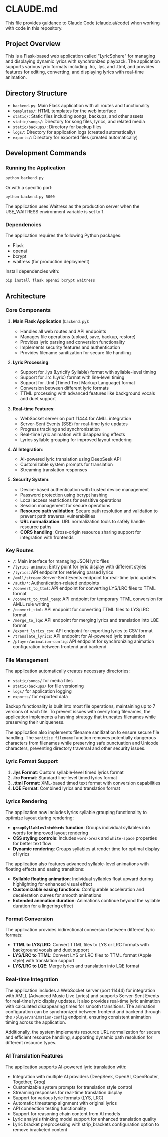 # CLAUDE.md

This file provides guidance to Claude Code (claude.ai/code) when working with code in this repository.

## Project Overview

This is a Flask-based web application called "LyricSphere" for managing and displaying dynamic lyrics with synchronized playback. The application supports various lyric formats including .lrc, .lys, and .ttml, and provides features for editing, converting, and displaying lyrics with real-time animation.

## Directory Structure

- `backend.py`: Main Flask application with all routes and functionality
- `templates/`: HTML templates for the web interface
- `static/`: Static files including songs, backups, and other assets
- `static/songs/`: Directory for song files, lyrics, and related media
- `static/backups/`: Directory for backup files
- `logs/`: Directory for application logs (created automatically)
- `exports/`: Directory for exported files (created automatically)

## Development Commands

### Running the Application

```bash
python backend.py
```

Or with a specific port:
```bash
python backend.py 5000
```

The application uses Waitress as the production server when the USE_WAITRESS environment variable is set to 1.

### Dependencies

The application requires the following Python packages:
- Flask
- openai
- bcrypt
- waitress (for production deployment)

Install dependencies with:
```bash
pip install flask openai bcrypt waitress
```

## Architecture

### Core Components

1. **Main Flask Application** (`backend.py`):
   - Handles all web routes and API endpoints
   - Manages file operations (upload, save, backup, restore)
   - Provides lyric parsing and conversion functionality
   - Implements security features and authentication
   - Provides filename sanitization for secure file handling

2. **Lyric Processing**:
   - Support for .lys (Lyricify Syllable) format with syllable-level timing
   - Support for .lrc (Lyric) format with line-level timing
   - Support for .ttml (Timed Text Markup Language) format
   - Conversion between different lyric formats
   - TTML processing with advanced features like background vocals and duet support

3. **Real-time Features**:
   - WebSocket server on port 11444 for AMLL integration
   - Server-Sent Events (SSE) for real-time lyric updates
   - Progress tracking and synchronization
   - Real-time lyric animation with disappearing effects
   - Lyrics syllable grouping for improved layout rendering

4. **AI Integration**:
   - AI-powered lyric translation using DeepSeek API
   - Customizable system prompts for translation
   - Streaming translation responses

5. **Security System**:
   - Device-based authentication with trusted device management
   - Password protection using bcrypt hashing
   - Local access restrictions for sensitive operations
   - Session management for secure operations
   - **Resource path validation**: Secure path resolution and validation to prevent path traversal vulnerabilities
   - **URL normalization**: URL normalization tools to safely handle resource paths
   - **CORS handling**: Cross-origin resource sharing support for integration with frontends

### Key Routes

- `/`: Main interface for managing JSON lyric files
- `/lyrics-animate`: Entry point for lyric display with different styles
- `/lyrics`: API endpoint for retrieving parsed lyrics
- `/amll/stream`: Server-Sent Events endpoint for real-time lyric updates
- `/auth/*`: Authentication-related endpoints
- `/convert_to_ttml`: API endpoint for converting LYS/LRC files to TTML format
- `/convert_to_ttml_temp`: API endpoint for temporary TTML conversion for AMLL rule writing
- `/convert_ttml`: API endpoint for converting TTML files to LYS/LRC format
- `/merge_to_lqe`: API endpoint for merging lyrics and translation into LQE format
- `/export_lyrics_csv`: API endpoint for exporting lyrics to CSV format
- `/translate_lyrics`: API endpoint for AI-powered lyric translation
- `/player/animation-config`: API endpoint for synchronizing animation configuration between frontend and backend

### File Management

The application automatically creates necessary directories:
- `static/songs/` for media files
- `static/backups/` for file versioning
- `logs/` for application logging
- `exports/` for exported data

Backup functionality is built into most file operations, maintaining up to 7 versions of each file. To prevent issues with overly long filenames, the application implements a hashing strategy that truncates filenames while preserving their uniqueness.

The application also implements filename sanitization to ensure secure file handling. The `sanitize_filename` function removes potentially dangerous characters from filenames while preserving safe punctuation and Unicode characters, preventing directory traversal and other security issues.

### Lyric Format Support

1. **.lys Format**: Custom syllable-level timed lyrics format
2. **.lrc Format**: Standard line-level timed lyrics format
3. **.ttml Format**: XML-based timed text format with conversion capabilities
4. **LQE Format**: Combined lyrics and translation format

### Lyrics Rendering

The application now includes lyrics syllable grouping functionality to optimize layout during rendering:
- **`groupSyllablesIntoWords` function**: Groups individual syllables into words for improved layout rendering
- **CSS styling controls**: Includes `word-break` and `white-space` properties for better text flow
- **Dynamic rendering**: Groups syllables at render time for optimal display of lyrics

The application also features advanced syllable-level animations with floating effects and easing transitions:
- **Syllable floating animation**: Individual syllables float upward during highlighting for enhanced visual effect
- **Customizable easing functions**: Configurable acceleration and deceleration curves for smooth animations
- **Extended animation duration**: Animations continue beyond the syllable duration for a lingering effect

### Format Conversion

The application provides bidirectional conversion between different lyric formats:
- **TTML to LYS/LRC**: Convert TTML files to LYS or LRC formats with background vocals and duet support
- **LYS/LRC to TTML**: Convert LYS or LRC files to TTML format (Apple style) with translation support
- **LYS/LRC to LQE**: Merge lyrics and translation into LQE format

### Real-time Integration

The application includes a WebSocket server (port 11444) for integration with AMLL (Advanced Music Live Lyrics) and supports Server-Sent Events for real-time lyric display updates. It also provides real-time lyric animation with calculated disappearing times for smooth transitions. The animation configuration can be synchronized between frontend and backend through the `/player/animation-config` endpoint, ensuring consistent animation timing across the application.

Additionally, the system implements resource URL normalization for secure and efficient resource handling, supporting dynamic path resolution for different resource types.

### AI Translation Features

The application supports AI-powered lyric translation with:
- Integration with multiple AI providers (DeepSeek, OpenAI, OpenRouter, Together, Groq)
- Customizable system prompts for translation style control
- Streaming responses for real-time translation display
- Support for various lyric formats (LYS, LRC)
- Automatic timestamp alignment with original lyrics
- API connection testing functionality
- Support for reasoning chain content from AI models
- Lyric analysis thinking model support for enhanced translation quality
- Lyric bracket preprocessing with strip_brackets configuration option to remove bracketed content